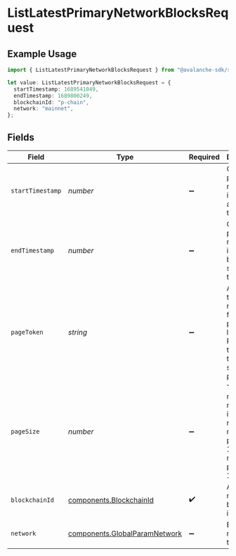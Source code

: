 # ListLatestPrimaryNetworkBlocksRequest

## Example Usage

```typescript
import { ListLatestPrimaryNetworkBlocksRequest } from "@avalanche-sdk/sdk/models/operations";

let value: ListLatestPrimaryNetworkBlocksRequest = {
  startTimestamp: 1689541049,
  endTimestamp: 1689800249,
  blockchainId: "p-chain",
  network: "mainnet",
};
```

## Fields

| Field                                                                                           | Type                                                                                            | Required                                                                                        | Description                                                                                     | Example                                                                                         |
| ----------------------------------------------------------------------------------------------- | ----------------------------------------------------------------------------------------------- | ----------------------------------------------------------------------------------------------- | ----------------------------------------------------------------------------------------------- | ----------------------------------------------------------------------------------------------- |
| `startTimestamp`                                                                                | *number*                                                                                        | :heavy_minus_sign:                                                                              | Query param for retrieving items after a specific timestamp.                                    | 1689541049                                                                                      |
| `endTimestamp`                                                                                  | *number*                                                                                        | :heavy_minus_sign:                                                                              | Query param for retrieving items before a specific timestamp.                                   | 1689800249                                                                                      |
| `pageToken`                                                                                     | *string*                                                                                        | :heavy_minus_sign:                                                                              | A page token, received from a previous list call. Provide this to retrieve the subsequent page. |                                                                                                 |
| `pageSize`                                                                                      | *number*                                                                                        | :heavy_minus_sign:                                                                              | The maximum number of items to return. The minimum page size is 1. The maximum pageSize is 100. | 10                                                                                              |
| `blockchainId`                                                                                  | [components.BlockchainId](../../models/components/blockchainid.md)                              | :heavy_check_mark:                                                                              | A primary network blockchain id or alias.                                                       | p-chain                                                                                         |
| `network`                                                                                       | [components.GlobalParamNetwork](../../models/components/globalparamnetwork.md)                  | :heavy_minus_sign:                                                                              | Either mainnet or testnet/fuji.                                                                 | mainnet                                                                                         |